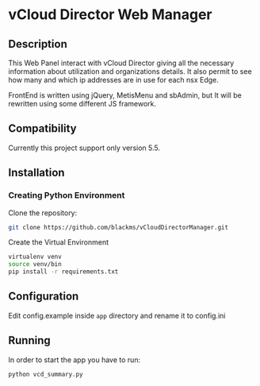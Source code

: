 # vCloud Director Web Manager
## Description
This Web Panel interact with vCloud Director giving all the necessary information about utilization and organizations
details. It also permit to see how many and which ip addresses are in use for each nsx Edge.

FrontEnd is written using jQuery, MetisMenu and sbAdmin, but It will be rewritten using some different JS framework.

## Compatibility
Currently this project support only version 5.5.

## Installation
### Creating Python Environment
Clone the repository:
```bash
git clone https://github.com/blackms/vCloudDirectorManager.git
```

Create the Virtual Environment
```bash
virtualenv venv
source venv/bin
pip install -r requirements.txt
```

## Configuration
Edit config.example inside `app` directory and rename it to config.ini

## Running
In order to start the app you have to run:
```bash
python vcd_summary.py
```

